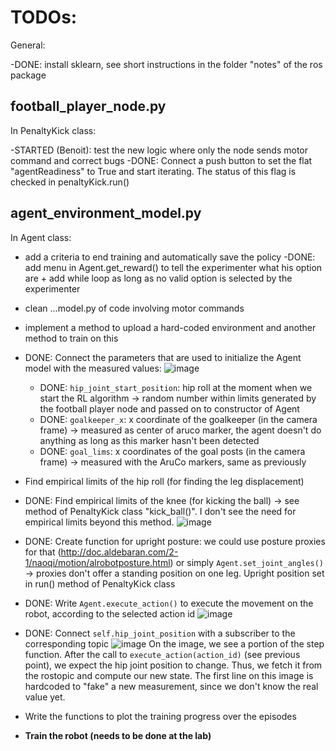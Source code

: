 # TODOs:

General:

-DONE: install sklearn, see short instructions in the folder "notes" of the ros package

## football_player_node.py

In PenaltyKick class:

-STARTED (Benoit): test the new logic where only the node sends motor command and correct bugs
-DONE: Connect a push button to set the flat "agentReadiness" to True and start iterating. The status of this flag is checked in penaltyKick.run()

## agent_environment_model.py

In Agent class:
- add a criteria to end training and automatically save the policy
-DONE: add menu in Agent.get_reward() to tell the experimenter what his option are + add while loop as long as no valid option is selected by the experimenter
- clean ...model.py of code involving motor commands
- implement a method to upload a hard-coded environment and another method to train on this

 - DONE: Connect the parameters that are used to initialize the Agent model with the measured values: 
   ![image](https://user-images.githubusercontent.com/95912004/179242012-02b5853a-09b2-40d8-b005-08867183844c.png)
   - DONE: `hip_joint_start_position`: hip roll at the moment when we start the RL algorithm -> random number within limits generated by the football player node and passed on to constructor of Agent 
   - DONE: `goalkeeper_x`: x coordinate of the goalkeeper (in the camera frame) -> measured as center of aruco marker, the agent doesn't do anything as long as this marker hasn't been detected
   - DONE: `goal_lims`: x coordinates of the goal posts (in the camera frame) -> measured with the AruCo markers, same as previously
 
 - Find empirical limits of the hip roll (for finding the leg displacement)
 - DONE: Find empirical limits of the knee (for kicking the ball) -> see method of PenaltyKick class "kick_ball()". I don't see the need for empirical limits beyond this method.
   ![image](https://user-images.githubusercontent.com/95912004/179242566-0e656b6b-f539-45b6-b618-8b5994ef113b.png)
 - DONE: Create function for upright posture: we could use posture proxies for that (http://doc.aldebaran.com/2-1/naoqi/motion/alrobotposture.html) or simply `Agent.set_joint_angles()` -> proxies don't offer a standing position on one leg. Upright position set in run() method of PenaltyKick class
 - DONE: Write `Agent.execute_action()` to execute the movement on the robot, according to the selected action id
   ![image](https://user-images.githubusercontent.com/95912004/179284462-84d2415f-b95c-41af-8de0-e80e63fb5ca1.png)
 - DONE: Connect `self.hip_joint_position` with a subscriber to the corresponding topic
   ![image](https://user-images.githubusercontent.com/95912004/179284753-c56603d3-9f0e-4cc5-b987-3deb09f5f8de.png)
   On the image, we see a portion of the step function. After the call to `execute_action(action_id)` (see previous point), we expect the hip joint position to change.
   Thus, we fetch it from the rostopic and compute our new state. The first line on this image is hardcoded to "fake" a new measurement, since we don't know the real value yet.
 - Write the functions to plot the training progress over the episodes
 - **Train the robot (needs to be done at the lab)**
